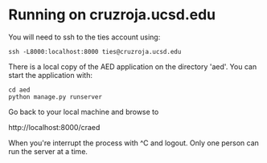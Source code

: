 # Running on cruzroja.ucsd.edu

You will need to ssh to the ties account using:

	ssh -L8000:localhost:8000 ties@cruzroja.ucsd.edu
	
There is a local copy of the AED application on the directory 'aed'. You can start the application with:

	cd aed
	python manage.py runserver
	
Go back to your local machine and browse to 

http://localhost:8000/craed

When you're interrupt the process with ^C and logout. Only one person can run the server at a time.

